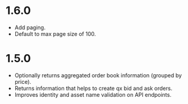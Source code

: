 # 1.6.0

* Add paging.
* Default to max page size of 100.

# 1.5.0

* Optionally returns aggregated order book information (grouped by price).
* Returns information that helps to create qx bid and ask orders.
* Improves identity and asset name validation on API endpoints.